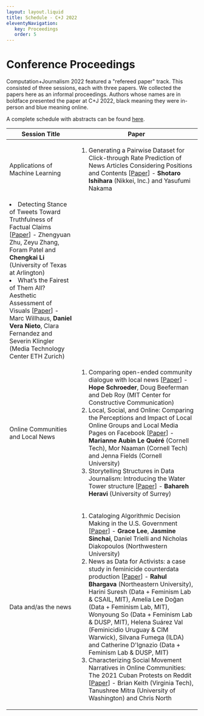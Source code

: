 ```yaml
---
layout: layout.liquid
title: Schedule - C+J 2022
eleventyNavigation:
   key: Proceedings
   order: 5
---
```

# Conference Proceedings

Computation+Journalism 2022 featured a "refereed paper" track. This consisted of three sessions, each with three papers. We collected the papers here as an informal proceedings. Authors whose names are in boldface presented the paper at C+J 2022, black meaning they were in-person and blue meaning online.

A complete schedule with abstracts can be found [here](https://github.com/browninstitute/c-plus-j-website/raw/main/docs/program.pdf).

<!-- ***In-person presenters**<br>
*<span class="remote">Online presenters</span> -->

| Session Title | Paper |
| ----------- | ----------- | 
| Applications of Machine Learning | <ol><li>Generating a Pairwise Dataset for Click-through Rate Prediction of News Articles Considering Positions and Contents \[[Paper](http://cj2022.brown.columbia.edu/proceedings/Session2Group1.pdf)\] -  **Shotaro Ishihara** (Nikkei, Inc.) and Yasufumi Nakama
<li>Detecting Stance of Tweets Toward Truthfulness of Factual Claims \[[Paper](http://cj2022.brown.columbia.edu/proceedings/Session2Group2.pdf)\] - <span class="remote">Zhengyuan Zhu</span>, Zeyu Zhang, Foram Patel and **Chengkai Li** (University of Texas at Arlington)<li>What’s the Fairest of Them All? Aesthetic Assessment of Visuals \[[Paper](http://cj2022.brown.columbia.edu/proceedings/Session2Group3.pdf)\]  - Marc Willhaus, **Daniel Vera Nieto**, Clara Fernandez and Severin Klingler (Media Technology Center ETH Zurich)</ol>|
| Online Communities and Local News | <ol><li> Comparing open-ended community dialogue with local news \[[Paper](http://cj2022.brown.columbia.edu/proceedings/Session6Group1.pdf)\] - **Hope Schroeder**, Doug Beeferman and Deb Roy (MIT Center for Constructive Communication)<li> Local, Social, and Online: Comparing the Perceptions and Impact of Local Online Groups and Local Media Pages on Facebook \[[Paper](http://cj2022.brown.columbia.edu/proceedings/Session6Group2.pdf)\] - **Marianne Aubin Le Quéré** (Cornell Tech), Mor Naaman (Cornell Tech) and Jenna Fields (Cornell University)<li>Storytelling Structures in Data Journalism: Introducing the Water Tower structure \[[Paper](http://cj2022.brown.columbia.edu/proceedings/Session6Group3.pdf)\] - **Bahareh Heravi** (University of Surrey)</ol>|
| Data and/as the news |<ol><li>Cataloging Algorithmic Decision Making in the U.S. Government \[[Paper](http://cj2022.brown.columbia.edu/proceedings/Session9Group1.pdf)\] - **Grace Lee**, **Jasmine Sinchai**, Daniel Trielli and Nicholas Diakopoulos (Northwestern University)<li>News as Data for Activists: a case study in feminicide counterdata production \[[Paper](http://cj2022.brown.columbia.edu/proceedings/Session9Group2.pdf)\] - **Rahul Bhargava** (Northeastern University), Harini Suresh (Data + Feminism Lab & CSAIL, MIT), Amelia Lee Doğan (Data + Feminism Lab, MIT), Wonyoung So (Data + Feminism Lab & DUSP, MIT), Helena Suárez Val (Feminicidio Uruguay & CIM Warwick), Silvana Fumega (ILDA) and Catherine D'Ignazio (Data + Feminism Lab & DUSP, MIT)<li>Characterizing Social Movement Narratives in Online Communities: The 2021 Cuban Protests on Reddit \[[Paper](http://cj2022.brown.columbia.edu/proceedings/Session9Group3.pdf)\] - <span class="remote">Brian Keith</span> (Virginia Tech), <span class="remote">Tanushree Mitra</span> (University of Washington) and Chris North</ol> |
